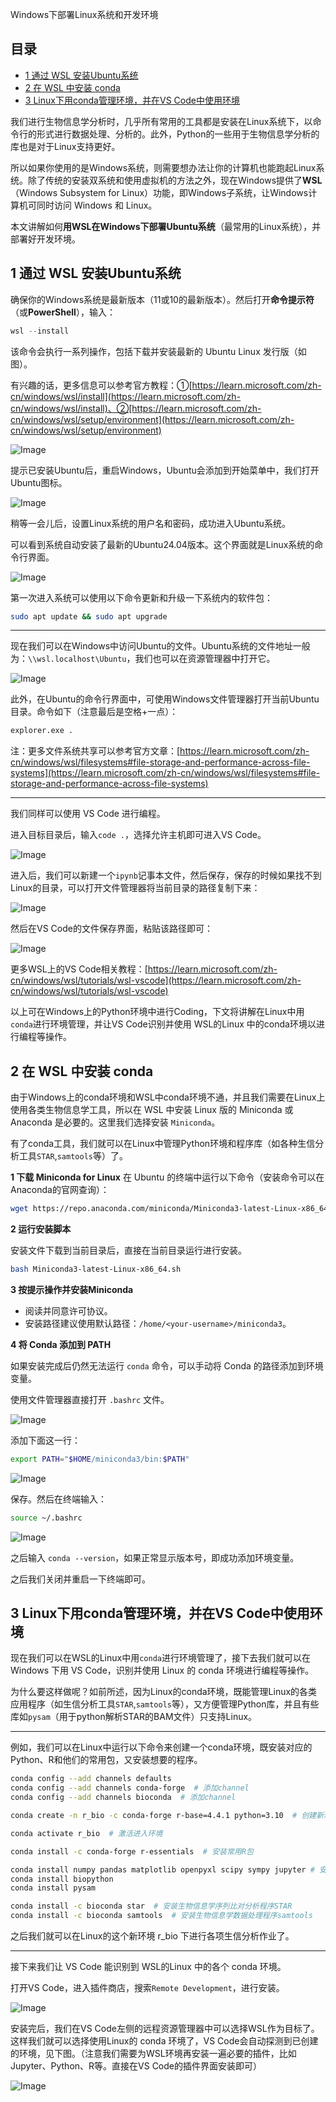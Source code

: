 Windows下部署Linux系统和开发环境

## 目录
  - [1 通过 WSL 安装Ubuntu系统](#1-通过-wsl-安装ubuntu系统)
  - [2 在 WSL 中安装 conda](#2-在-wsl-中安装-conda)
  - [3 Linux下用conda管理环境，并在VS Code中使用环境](#3-linux下用conda管理环境并在vs-code中使用环境)

我们进行生物信息学分析时，几乎所有常用的工具都是安装在Linux系统下，以命令行的形式进行数据处理、分析的。此外，Python的一些用于生物信息学分析的库也是对于Linux支持更好。

所以如果你使用的是Windows系统，则需要想办法让你的计算机也能跑起Linux系统。除了传统的安装双系统和使用虚拟机的方法之外，现在Windows提供了**WSL**（Windows Subsystem for Linux）功能，即Windows子系统，让Windows计算机可同时访问 Windows 和 Linux。

本文讲解如何**用WSL在Windows下部署Ubuntu系统**（最常用的Linux系统），并部署好开发环境。


## 1 通过 WSL 安装Ubuntu系统

确保你的Windows系统是最新版本（11或10的最新版本）。然后打开**命令提示符**（或**PowerShell**），输入：

```powershell
wsl --install
```

该命令会执行一系列操作，包括下载并安装最新的 Ubuntu Linux 发行版（如图）。

有兴趣的话，更多信息可以参考官方教程：①[https://learn.microsoft.com/zh-cn/windows/wsl/install](https://learn.microsoft.com/zh-cn/windows/wsl/install)、②[https://learn.microsoft.com/zh-cn/windows/wsl/setup/environment](https://learn.microsoft.com/zh-cn/windows/wsl/setup/environment)

![Image](https://github.com/user-attachments/assets/793d1101-62c5-4a7b-8579-7285ed009a6d)

提示已安装Ubuntu后，重启Windows，Ubuntu会添加到开始菜单中，我们打开Ubuntu图标。

![Image](https://github.com/user-attachments/assets/c927211c-22e8-42b1-839b-bfaa219494ad)

稍等一会儿后，设置Linux系统的用户名和密码，成功进入Ubuntu系统。

可以看到系统自动安装了最新的Ubuntu24.04版本。这个界面就是Linux系统的命令行界面。

![Image](https://github.com/user-attachments/assets/b58665ee-d198-454b-848d-acb8497c43f7)

第一次进入系统可以使用以下命令更新和升级一下系统内的软件包：

```bash
sudo apt update && sudo apt upgrade
```

---

现在我们可以在Windows中访问Ubuntu的文件。Ubuntu系统的文件地址一般为：`\\wsl.localhost\Ubuntu`，我们也可以在资源管理器中打开它。

![Image](https://github.com/user-attachments/assets/68bf56db-d770-459d-b667-d36895a817d3)

此外，在Ubuntu的命令行界面中，可使用Windows文件管理器打开当前Ubuntu目录。命令如下（注意最后是空格+一点）：

```bash
explorer.exe .
```

注：更多文件系统共享可以参考官方文章：[https://learn.microsoft.com/zh-cn/windows/wsl/filesystems#file-storage-and-performance-across-file-systems](https://learn.microsoft.com/zh-cn/windows/wsl/filesystems#file-storage-and-performance-across-file-systems)

---

我们同样可以使用 VS Code 进行编程。

进入目标目录后，输入`code .`，选择允许主机即可进入VS Code。

![Image](https://github.com/user-attachments/assets/9b6db745-ac1d-47e9-b593-51e60f353bec)

进入后，我们可以新建一个`ipynb`记事本文件，然后保存，保存的时候如果找不到Linux的目录，可以打开文件管理器将当前目录的路径复制下来：

![Image](https://github.com/user-attachments/assets/55487394-3408-4954-a4cb-40526f803020)

然后在VS Code的文件保存界面，粘贴该路径即可：

![Image](https://github.com/user-attachments/assets/0be154c7-462f-48f1-b591-2b8ea4d1336f)

更多WSL上的VS Code相关教程：[https://learn.microsoft.com/zh-cn/windows/wsl/tutorials/wsl-vscode](https://learn.microsoft.com/zh-cn/windows/wsl/tutorials/wsl-vscode)

以上可在Windows上的Python环境中进行Coding，下文将讲解在Linux中用`conda`进行环境管理，并让VS Code识别并使用 WSL的Linux 中的conda环境以进行编程等操作。

## 2 在 WSL 中安装 conda

由于Windows上的conda环境和WSL中conda环境不通，并且我们需要在Linux上使用各类生物信息学工具，所以在 WSL 中安装 Linux 版的 Miniconda 或 Anaconda 是必要的。这里我们选择安装 `Miniconda`。

有了conda工具，我们就可以在Linux中管理Python环境和程序库（如各种生信分析工具`STAR`,`samtools`等）了。

**1 下载 Miniconda for Linux**
在 Ubuntu 的终端中运行以下命令（安装命令可以在Anaconda的官网查询）：

```bash
wget https://repo.anaconda.com/miniconda/Miniconda3-latest-Linux-x86_64.sh
```

**2 运行安装脚本**

安装文件下载到当前目录后，直接在当前目录运行进行安装。

```bash
bash Miniconda3-latest-Linux-x86_64.sh
```

**3 按提示操作并安装Miniconda**

- 阅读并同意许可协议。
- 安装路径建议使用默认路径：`/home/<your-username>/miniconda3`。

**4 将 Conda 添加到 PATH**

如果安装完成后仍然无法运行 `conda` 命令，可以手动将 Conda 的路径添加到环境变量。

使用文件管理器直接打开 `.bashrc` 文件。

![Image](https://github.com/user-attachments/assets/c0659f4b-7538-4743-b27d-40992a5db123)

添加下面这一行：

```bash
export PATH="$HOME/miniconda3/bin:$PATH"
```

![Image](https://github.com/user-attachments/assets/0d4a9fe9-03f8-43ef-8750-0ff197127d71)

保存。然后在终端输入：

```bash
source ~/.bashrc
```

![Image](https://github.com/user-attachments/assets/435fa7b3-c4d5-4c34-9ea6-01594b88b40c)

之后输入 `conda --version`，如果正常显示版本号，即成功添加环境变量。

之后我们关闭并重启一下终端即可。

## 3 Linux下用conda管理环境，并在VS Code中使用环境

现在我们可以在WSL的Linux中用`conda`进行环境管理了，接下去我们就可以在 Windows 下用 VS Code，识别并使用 Linux 的 conda 环境进行编程等操作。

为什么要这样做呢？如前所述，因为Linux的conda环境，既能管理Linux的各类应用程序（如生信分析工具`STAR`,`samtools`等），又方便管理Python库，并且有些库如`pysam`（用于python解析STAR的BAM文件）只支持Linux。

---

例如，我们可以在Linux中运行以下命令来创建一个conda环境，既安装对应的Python、R和他们的常用包，又安装想要的程序。

```bash
conda config --add channels defaults
conda config --add channels conda-forge  # 添加channel
conda config --add channels bioconda  # 添加channel

conda create -n r_bio -c conda-forge r-base=4.4.1 python=3.10  # 创建新环境r_bio，指定Python版本和R版本

conda activate r_bio  # 激活进入环境

conda install -c conda-forge r-essentials  # 安装常用R包

conda install numpy pandas matplotlib openpyxl scipy sympy jupyter # 安装常用Python库
conda install biopython
conda install pysam

conda install -c bioconda star  # 安装生物信息学序列比对分析程序STAR
conda install -c bioconda samtools  # 安装生物信息学数据处理程序samtools
```

之后我们就可以在Linux的这个新环境 r_bio 下进行各项生信分析作业了。

---

接下来我们让 VS Code 能识别到 WSL的Linux 中的各个 conda 环境。

打开VS Code，进入插件商店，搜索`Remote Development`，进行安装。

![Image](https://github.com/user-attachments/assets/afebf689-61d0-4287-9b44-16a89c3095cf)

安装完后，我们在VS Code左侧的远程资源管理器中可以选择WSL作为目标了。这样我们就可以选择使用Linux的 conda 环境了，VS Code会自动探测到已创建的环境，见下图。（注意我们需要为WSL环境再安装一遍必要的插件，比如Jupyter、Python、R等。直接在VS Code的插件界面安装即可）

![Image](https://github.com/user-attachments/assets/ef2f33c0-3d8b-4d13-89a9-1208a51790a7)
